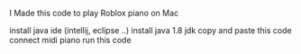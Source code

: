 I Made this code to play Roblox piano on Mac

install java ide (intellij, eclipse ..)
install java 1.8 jdk
copy and paste this code
connect midi piano
run this code
